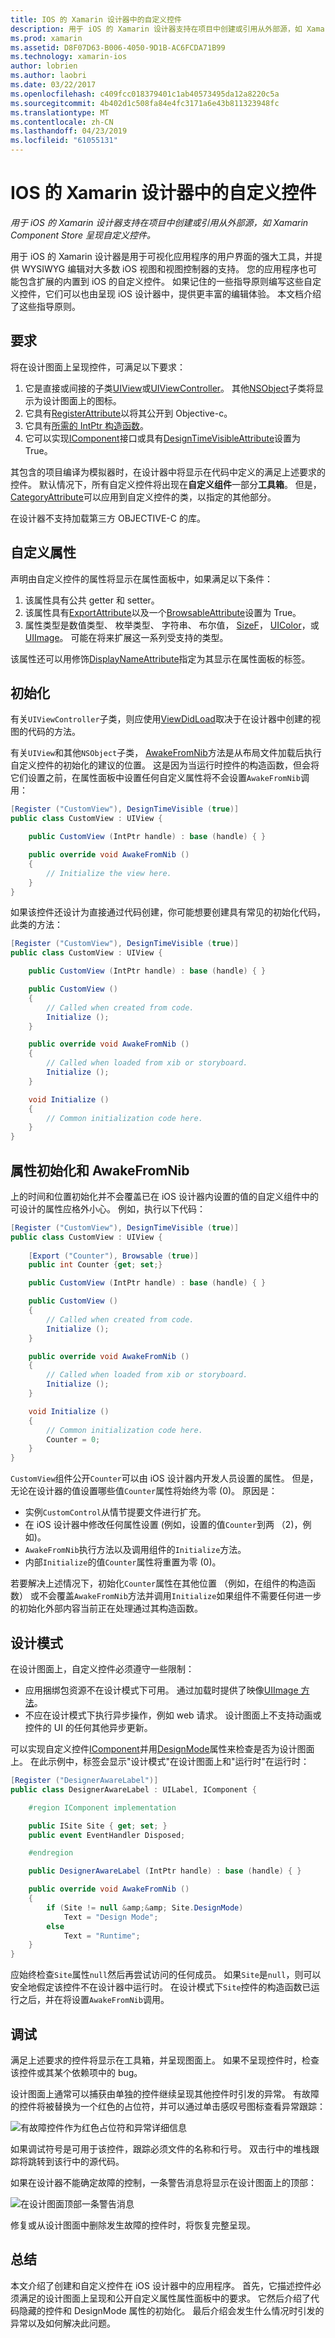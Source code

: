 ```yaml
---
title: IOS 的 Xamarin 设计器中的自定义控件
description: 用于 iOS 的 Xamarin 设计器支持在项目中创建或引用从外部源，如 Xamarin Component Store 呈现自定义控件。
ms.prod: xamarin
ms.assetid: D8F07D63-B006-4050-9D1B-AC6FCDA71B99
ms.technology: xamarin-ios
author: lobrien
ms.author: laobri
ms.date: 03/22/2017
ms.openlocfilehash: c409fcc018379401c1ab40573495da12a8220c5a
ms.sourcegitcommit: 4b402d1c508fa84e4fc3171a6e43b811323948fc
ms.translationtype: MT
ms.contentlocale: zh-CN
ms.lasthandoff: 04/23/2019
ms.locfileid: "61055131"
---
```

# <a name="custom-controls-in-the-xamarin-designer-for-ios"></a>IOS 的 Xamarin 设计器中的自定义控件

_用于 iOS 的 Xamarin 设计器支持在项目中创建或引用从外部源，如 Xamarin Component Store 呈现自定义控件。_

用于 iOS 的 Xamarin 设计器是用于可视化应用程序的用户界面的强大工具，并提供 WYSIWYG 编辑对大多数 iOS 视图和视图控制器的支持。 您的应用程序也可能包含扩展的内置到 iOS 的自定义控件。 如果记住的一些指导原则编写这些自定义控件，它们可以也由呈现 iOS 设计器中，提供更丰富的编辑体验。 本文档介绍了这些指导原则。

## <a name="requirements"></a>要求

将在设计图面上呈现控件，可满足以下要求：

1.  它是直接或间接的子类[UIView](xref:UIKit.UIView)或[UIViewController](xref:UIKit.UIViewController)。 其他[NSObject](xref:Foundation.NSObject)子类将显示为设计图面上的图标。
2.  它具有[RegisterAttribute](xref:Foundation.RegisterAttribute)以将其公开到 Objective-c。
3.  它具有[所需的 IntPtr 构造函数](~/ios/internals/api-design/index.md)。
4.  它可以实现[IComponent](xref:System.ComponentModel.IComponent)接口或具有[DesignTimeVisibleAttribute](xref:System.ComponentModel.DesignTimeVisibleAttribute)设置为 True。

其包含的项目编译为模拟器时，在设计器中将显示在代码中定义的满足上述要求的控件。 默认情况下，所有自定义控件将出现在**自定义组件**一部分**工具箱**。 但是， [CategoryAttribute](xref:System.ComponentModel.CategoryAttribute)可以应用到自定义控件的类，以指定的其他部分。

在设计器不支持加载第三方 OBJECTIVE-C 的库。

## <a name="custom-properties"></a>自定义属性

声明由自定义控件的属性将显示在属性面板中，如果满足以下条件：

1.  该属性具有公共 getter 和 setter。
1.  该属性具有[ExportAttribute](xref:Foundation.ExportAttribute)以及一个[BrowsableAttribute](xref:System.ComponentModel.BrowsableAttribute)设置为 True。
1.  属性类型是数值类型、 枚举类型、 字符串、 布尔值， [SizeF](xref:System.Drawing.SizeF)， [UIColor](xref:UIKit.UIColor)，或[UIImage](xref:UIKit.UIImage)。 可能在将来扩展这一系列受支持的类型。


该属性还可以用修饰[DisplayNameAttribute](xref:System.ComponentModel.DisplayNameAttribute)指定为其显示在属性面板的标签。

## <a name="initialization"></a>初始化

有关`UIViewController`子类，则应使用[ViewDidLoad](xref:UIKit.UIViewController.ViewDidLoad)取决于在设计器中创建的视图的代码的方法。

有关`UIView`和其他`NSObject`子类， [AwakeFromNib](xref:Foundation.NSObject.AwakeFromNib)方法是从布局文件加载后执行自定义控件的初始化的建议的位置。 这是因为当运行时控件的构造函数，但会将它们设置之前，在属性面板中设置任何自定义属性将不会设置`AwakeFromNib`调用：


```csharp
[Register ("CustomView"), DesignTimeVisible (true)]
public class CustomView : UIView {

    public CustomView (IntPtr handle) : base (handle) { }

    public override void AwakeFromNib ()
    {
        // Initialize the view here.
    }
}
```

如果该控件还设计为直接通过代码创建，你可能想要创建具有常见的初始化代码，此类的方法：

```csharp
[Register ("CustomView"), DesignTimeVisible (true)]
public class CustomView : UIView {

    public CustomView (IntPtr handle) : base (handle) { }

    public CustomView ()
    {
        // Called when created from code.
        Initialize ();
    }

    public override void AwakeFromNib ()
    {
        // Called when loaded from xib or storyboard.
        Initialize ();
    }

    void Initialize ()
    {
        // Common initialization code here.
    }
}
```

## <a name="property-initialization-and-awakefromnib"></a>属性初始化和 AwakeFromNib

上的时间和位置初始化并不会覆盖已在 iOS 设计器内设置的值的自定义组件中的可设计的属性应格外小心。 例如，执行以下代码：

```csharp
[Register ("CustomView"), DesignTimeVisible (true)]
public class CustomView : UIView {
    
    [Export ("Counter"), Browsable (true)]
    public int Counter {get; set;}

    public CustomView (IntPtr handle) : base (handle) { }

    public CustomView ()
    {
        // Called when created from code.
        Initialize ();
    }

    public override void AwakeFromNib ()
    {
        // Called when loaded from xib or storyboard.
        Initialize ();
    }

    void Initialize ()
    {
        // Common initialization code here.
        Counter = 0;
    }
}
```

`CustomView`组件公开`Counter`可以由 iOS 设计器内开发人员设置的属性。 但是，无论在设计器的值设置哪些值`Counter`属性将始终为零 (0)。 原因是：

-  实例`CustomControl`从情节提要文件进行扩充。
-  在 iOS 设计器中修改任何属性设置 (例如，设置的值`Counter`到两 （2)，例如)。
-  `AwakeFromNib`执行方法以及调用组件的`Initialize`方法。
-  内部`Initialize`的值`Counter`属性将重置为零 (0)。


若要解决上述情况下，初始化`Counter`属性在其他位置 （例如，在组件的构造函数） 或不会覆盖`AwakeFromNib`方法并调用`Initialize`如果组件不需要任何进一步的初始化外部内容当前正在处理通过其构造函数。

## <a name="design-mode"></a>设计模式

在设计图面上，自定义控件必须遵守一些限制：

-  应用捆绑包资源不在设计模式下可用。 通过加载时提供了映像[UIImage 方法](xref:UIKit.UIImage)。
-  不应在设计模式下执行异步操作，例如 web 请求。 设计图面上不支持动画或控件的 UI 的任何其他异步更新。


可以实现自定义控件[IComponent](xref:System.ComponentModel.IComponent)并用[DesignMode](xref:System.ComponentModel.ISite.DesignMode)属性来检查是否为设计图面上。 在此示例中，标签会显示"设计模式"在设计图面上和"运行时"在运行时：

```csharp
[Register ("DesignerAwareLabel")]
public class DesignerAwareLabel : UILabel, IComponent {

    #region IComponent implementation

    public ISite Site { get; set; }
    public event EventHandler Disposed;

    #endregion

    public DesignerAwareLabel (IntPtr handle) : base (handle) { }

    public override void AwakeFromNib ()
    {
        if (Site != null &amp;&amp; Site.DesignMode)
            Text = "Design Mode";
        else
            Text = "Runtime";
    }
}
```

应始终检查`Site`属性`null`然后再尝试访问的任何成员。 如果`Site`是`null`，则可以安全地假定该控件不在设计器中运行时。
在设计模式下`Site`控件的构造函数已运行之后，并在将设置`AwakeFromNib`调用。

## <a name="debugging"></a>调试

满足上述要求的控件将显示在工具箱，并呈现图面上。
如果不呈现控件时，检查该控件或其某个依赖项中的 bug。

设计图面上通常可以捕获由单独的控件继续呈现其他控件时引发的异常。 有故障的控件将被替换为一个红色的占位符，并可以通过单击感叹号图标查看异常跟踪：

 ![](ios-designable-controls-overview-images/exception-box.png "有故障控件作为红色占位符和异常详细信息")

如果调试符号是可用于该控件，跟踪必须文件的名称和行号。 双击行中的堆栈跟踪将跳转到该行中的源代码。

如果在设计器不能确定故障的控制，一条警告消息将显示在设计图面上的顶部：

 ![](ios-designable-controls-overview-images/info-bar.png "在设计图面顶部一条警告消息")

修复或从设计图面中删除发生故障的控件时，将恢复完整呈现。

## <a name="summary"></a>总结

本文介绍了创建和自定义控件在 iOS 设计器中的应用程序。 首先，它描述控件必须满足的设计图面上呈现和公开自定义属性属性面板中的要求。 它然后介绍了代码隐藏的控件和 DesignMode 属性的初始化。 最后介绍会发生什么情况时引发的异常以及如何解决此问题。